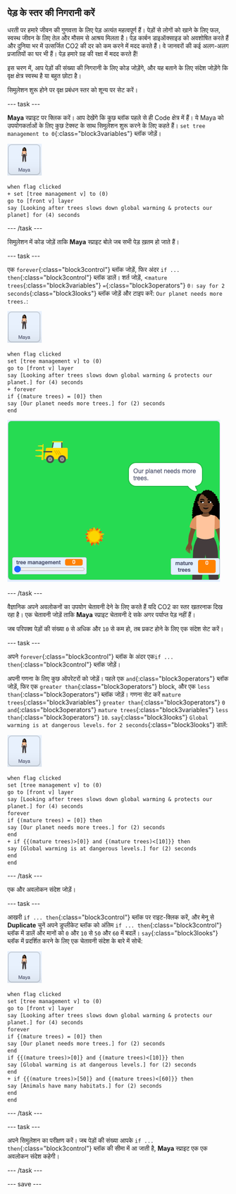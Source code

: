 ## पेड़ के स्तर की निगरानी करें

धरती पर हमारे जीवन की गुणवत्ता के लिए पेड़ अत्यंत महत्वपूर्ण हैं। पेड़ों से लोगों को खाने के लिए फल, स्वस्थ जीवन के लिए तेल और मौसम से आश्रय मिलता है। पेड़ कार्बन डाइऑक्साइड को अवशोषित करते हैं और दुनिया भर में उत्सर्जित CO2 की दर को कम करने में मदद करते हैं। वे जानवरों की कई अलग-अलग प्रजातियों का घर भी हैं। पेड़ हमारे ग्रह की रक्षा में मदद करते हैं!

इस चरण में, आप पेड़ों की संख्या की निगरानी के लिए कोड जोड़ेंगे, और यह बताने के लिए संदेश जोड़ेंगे कि वृक्ष क्षेत्र स्वस्थ है या बहुत छोटा है।

सिमुलेशन शुरू होने पर वृक्ष प्रबंधन स्तर को शून्य पर सेट करें।

--- task ---

**Maya** स्प्राइट पर क्लिक करें। आप देखेंगे कि कुछ ब्लॉक पहले से ही Code क्षेत्र में हैं। ये Maya को उपयोगकर्ताओं के लिए कुछ टेक्स्ट के साथ सिमुलेशन शुरू करने के लिए कहते हैं। `set tree management to 0`{:class="block3variables"} ब्लॉक जोड़ें।

![Maya स्प्राइट की छवि](images/maya-sprite.png)

```blocks3
when flag clicked
+ set [tree management v] to (0)
go to [front v] layer
say [Looking after trees slows down global warming & protects our planet] for (4) seconds
```

--- /task ---

सिमुलेशन में कोड जोड़ें ताकि **Maya** स्प्राइट बोले जब सभी पेड़ ख़तम हो जाते हैं।

--- task ---

एक `forever`{:class="block3control"} ब्लॉक जोड़ें, फिर अंदर `if ... then`{:class="block3control"} ब्लॉक डालें। शर्त जोड़ें, <`mature trees`{:class="block3variables"} `=`{:class="block3operators"} `0`। `say for 2 seconds`{:class="block3looks"} ब्लॉक जोड़ें और टाइप करें: `Our planet needs more trees.`:

![Maya स्प्राइट की छवि](images/maya-sprite.png)

```blocks3
when flag clicked
set [tree management v] to (0)
go to [front v] layer
say [Looking after trees slows down global warming & protects our planet.] for (4) seconds
+ forever
if {(mature trees) = [0]} then
say [Our planet needs more trees.] for (2) seconds
end
```

![पेड़ ख़तम हो गये संदेश की छवि](images/trees-gone-message.png)

--- /task ---

वैज्ञानिक अपने अवलोकनों का उपयोग चेतावनी देने के लिए करते हैं यदि CO2 का स्तर खतरनाक दिख रहा है। एक चेतावनी जोड़ें ताकि **Maya** स्प्राइट चेतावनी दे सके अगर पर्याप्त पेड़ नहीं हैं।

जब परिपक्व पेड़ों की संख्या `0` से अधिक और `10` से कम हो, तब प्रकट होने के लिए एक संदेश सेट करें।

--- task ---

अपने `forever`{:class="block3control"} ब्लॉक के अंदर एक`if ... then`{:class="block3control"} ब्लॉक जोड़ें।

अपनी गणना के लिए कुछ ऑपरेटरों को जोड़ें। पहले एक `and`{:class="block3operators"} ब्लॉक जोड़ें, फिर एक `greater than`{:class="block3operators"} block, और एक `less than`{:class="block3operators"} ब्लॉक जोड़ें। गणना सेट करें `mature trees`{:class="block3variables"} `greater than`{:class="block3operators"} `0` `and`{:class="block3operators"} `mature trees`{:class="block3variables"} `less than`{:class="block3operators"} `10`. `say`{:class="block3looks"} `Global warming is at dangerous levels.` `for 2 seconds`{:class="block3looks"} डालें:

![Maya स्प्राइट की छवि](images/maya-sprite.png)

```blocks3
when flag clicked
set [tree management v] to (0)
go to [front v] layer
say [Looking after trees slows down global warming & protects our planet.] for (4) seconds
forever
if {(mature trees) = [0]} then
say [Our planet needs more trees.] for (2) seconds
end
+ if {{(mature trees)>[0]} and {(mature trees)<[10]}} then
say [Global warming is at dangerous levels.] for (2) seconds
end
end
```

--- /task ---

एक और अवलोकन संदेश जोड़ें।

--- task ---

आखरी `if ... then`{:class="block3control"} ब्लॉक पर राइट-क्लिक करें, और मेनू से **Duplicate** चुनें अपने डुप्लीकेट ब्लॉक को अंतिम `if ... then`{:class="block3control"} ब्लॉक में डालें और मानों को `0` और `10` से `50` और `60` में बदलें। `say`{:class="block3looks"} ब्लॉक में प्रदर्शित करने के लिए एक चेतावनी संदेश के बारे में सोचें:

![Maya स्प्राइट की छवि](images/maya-sprite.png)

```blocks3
when flag clicked
set [tree management v] to (0)
go to [front v] layer
say [Looking after trees slows down global warming & protects our planet.] for (4) seconds
forever
if {(mature trees) = [0]} then
say [Our planet needs more trees.] for (2) seconds
end
if {{(mature trees)>[0]} and {(mature trees)<[10]}} then
say [Global warming is at dangerous levels.] for (2) seconds
end
+ if {{(mature trees)>[50]} and {(mature trees)<[60]}} then
say [Animals have many habitats.] for (2) seconds
end
end
```

--- /task ---

--- task ---

अपने सिमुलेशन का परीक्षण करें। जब पेड़ों की संख्या आपके `if ... then`{:class="block3control"} ब्लॉक की सीमा में आ जाती है, **Maya** स्प्राइट एक एक अवलोकन संदेश कहेगी।

--- /task ---

--- save ---
